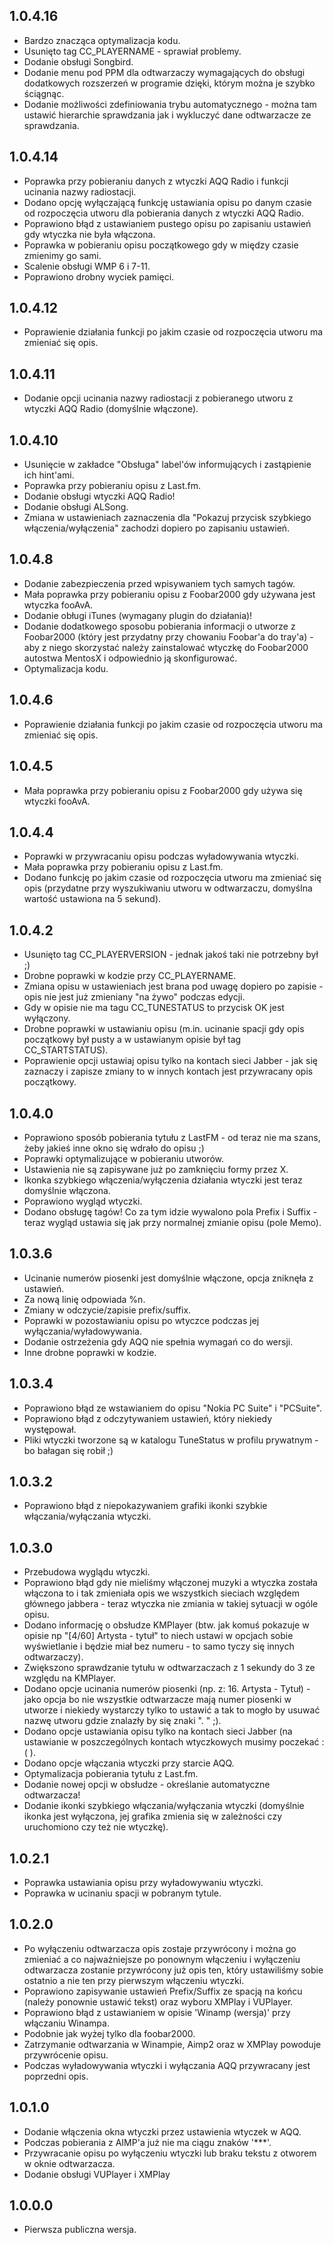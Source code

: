 1.0.4.16
-----
* Bardzo znacząca optymalizacja kodu.
* Usunięto tag CC_PLAYERNAME - sprawiał problemy.
* Dodanie obsługi Songbird.
* Dodanie menu pod PPM dla odtwarzaczy wymagających do obsługi dodatkowych rozszerzeń w programie dzięki, którym można je szybko ściągnąc.
* Dodanie możliwości zdefiniowania trybu automatycznego - można tam ustawić hierarchie sprawdzania jak i wykluczyć dane odtwarzacze ze sprawdzania.

1.0.4.14
-----
* Poprawka przy pobieraniu danych z wtyczki AQQ Radio i funkcji ucinania nazwy radiostacji.
* Dodano opcję wyłączającą funkcję ustawiania opisu po danym czasie od rozpoczęcia utworu dla pobierania danych z wtyczki AQQ Radio.
* Poprawiono błąd z ustawianiem pustego opisu po zapisaniu ustawień gdy wtyczka nie była włączona.
* Poprawka w pobieraniu opisu początkowego gdy w między czasie zmienimy go sami.
* Scalenie obsługi WMP 6 i 7-11.
* Poprawiono drobny wyciek pamięci.

1.0.4.12
-----
* Poprawienie działania funkcji po jakim czasie od rozpoczęcia utworu ma zmieniać się opis.

1.0.4.11
-----
* Dodanie opcji ucinania nazwy radiostacji z pobieranego utworu z wtyczki AQQ Radio (domyślnie włączone).

1.0.4.10
-----
* Usunięcie w zakładce "Obsługa" label'ów informujących i zastąpienie ich hint'ami.
* Poprawka przy pobieraniu opisu z Last.fm.
* Dodanie obsługi wtyczki AQQ Radio!
* Dodanie obsługi ALSong.
* Zmiana w ustawieniach zaznaczenia dla "Pokazuj przycisk szybkiego włączenia/wyłączenia" zachodzi dopiero po zapisaniu ustawień.

1.0.4.8
-----
* Dodanie zabezpieczenia przed wpisywaniem tych samych tagów.
* Mała poprawka przy pobieraniu opisu z Foobar2000 gdy używana jest wtyczka fooAvA.
* Dodanie obługi iTunes (wymagany plugin do działania)!
* Dodanie dodatkowego sposobu pobierania informacji o utworze z Foobar2000 (który jest przydatny przy chowaniu Foobar'a do tray'a) - aby z niego skorzystać należy zainstalować wtyczkę do Foobar2000 autostwa MentosX i odpowiednio ją skonfigurować.
* Optymalizacja kodu.

1.0.4.6
-----
* Poprawienie działania funkcji po jakim czasie od rozpoczęcia utworu ma zmieniać się opis.

1.0.4.5
-----
* Mała poprawka przy pobieraniu opisu z Foobar2000 gdy używa się wtyczki fooAvA.

1.0.4.4
-----
* Poprawki w przywracaniu opisu podczas wyładowywania wtyczki.
* Mała poprawka przy pobieraniu opisu z Last.fm.
* Dodano funkcję po jakim czasie od rozpoczęcia utworu ma zmieniać się opis (przydatne przy wyszukiwaniu utworu w odtwarzaczu, domyślna wartość ustawiona na 5 sekund).

1.0.4.2
-----
* Usunięto tag CC_PLAYERVERSION - jednak jakoś taki nie potrzebny był ;)
* Drobne poprawki w kodzie przy CC_PLAYERNAME.
* Zmiana opisu w ustawieniach jest brana pod uwagę dopiero po zapisie - opis nie jest już zmieniany "na żywo" podczas edycji.
* Gdy w opisie nie ma tagu CC_TUNESTATUS to przycisk OK jest wyłączony. 
* Drobne poprawki w ustawianiu opisu (m.in. ucinanie spacji gdy opis początkowy był pusty a w ustawianym opisie był tag CC_STARTSTATUS).
* Poprawienie opcji ustawiaj opisu tylko na kontach sieci Jabber - jak się zaznaczy i zapisze zmiany to w innych kontach jest przywracany opis początkowy.

1.0.4.0
-----
* Poprawiono sposób pobierania tytułu z LastFM - od teraz nie ma szans, żeby jakieś inne okno się wdrało do opisu ;)
* Poprawki optymalizujące w pobieraniu utworów.
* Ustawienia nie są zapisywane już po zamknięciu formy przez X.
* Ikonka szybkiego włączenia/wyłączenia działania wtyczki jest teraz domyślnie włączona.
* Poprawiono wygląd wtyczki.
* Dodano obsługę tagów! Co za tym idzie wywalono pola Prefix i Suffix - teraz wygląd ustawia się jak przy normalnej zmianie opisu (pole Memo).

1.0.3.6
-----
* Ucinanie numerów piosenki jest domyślnie włączone, opcja zniknęła z ustawień.
* Za nową linię odpowiada %n.
* Zmiany w odczycie/zapisie prefix/suffix.
* Poprawki w pozostawianiu opisu po wtyczce podczas jej wyłączania/wyładowywania.
* Dodanie ostrzeżenia gdy AQQ nie spełnia wymagań co do wersji.
* Inne drobne poprawki w kodzie.

1.0.3.4
-----
* Poprawiono błąd ze wstawianiem do opisu "Nokia PC Suite" i "PCSuite".
* Poprawiono błąd z odczytywaniem ustawień, który niekiedy występował.
* Pliki wtyczki tworzone są w katalogu TuneStatus w profilu prywatnym - bo bałagan się robił ;)

1.0.3.2
-----
* Poprawiono błąd z niepokazywaniem grafiki ikonki szybkie włączania/wyłączania wtyczki.

1.0.3.0
-----
* Przebudowa wyglądu wtyczki.
* Poprawiono błąd gdy nie mieliśmy włączonej muzyki a wtyczka została włączona to i tak zmieniała opis we wszystkich sieciach względem głównego jabbera - teraz wtyczka nie zmiania w takiej sytuacji w ogóle opisu.
* Dodano informację o obsłudze KMPlayer (btw. jak komuś pokazuje w opisie np "[4/60] Artysta - tytuł" to niech ustawi w opcjach sobie wyświetlanie i będzie miał bez numeru - to samo tyczy się innych odtwarzaczy).
* Zwiększono sprawdzanie tytułu w odtwarzaczach z 1 sekundy do 3 ze względu na KMPlayer.
* Dodano opcje ucinania numerów piosenki (np. z: 16. Artysta - Tytuł) - jako opcja bo nie wszystkie odtwarzacze mają numer piosenki w utworze i niekiedy wystarczy tylko to ustawić a tak to mogło by usuwać  nazwę utworu gdzie znalazły by się znaki ". " ;).
* Dodano opcje ustawiania opisu tylko na kontach sieci Jabber (na ustawianie w poszczególnych kontach wtyczkowych musimy poczekać :( ).
* Dodano opcje włączania wtyczki przy starcie AQQ.
* Optymalizacja pobierania tytułu z Last.fm.
* Dodanie nowej opcji w obsłudze - określanie automatyczne odtwarzacza!
* Dodanie ikonki szybkiego włączania/wyłączania wtyczki (domyślnie ikonka jest wyłączona, jej grafika zmienia się w zależności czy uruchomiono czy też nie wtyczkę).

1.0.2.1
-----
* Poprawka ustawiania opisu przy wyładowywaniu wtyczki.
* Poprawka w ucinaniu spacji w pobranym tytule.

1.0.2.0
-----
* Po wyłączeniu odtwarzacza opis zostaje przywrócony i można go zmieniać a co najważniejsze po ponownym włączeniu i wyłączeniu odtwarzacza zostanie przywrócony już opis ten, który ustawiliśmy sobie ostatnio a nie ten przy pierwszym włączeniu wtyczki.
* Poprawiono zapisywanie ustawień Prefix/Suffix ze spacją na końcu (należy ponownie ustawić tekst) oraz wyboru XMPlay i VUPlayer.
* Poprawiono błąd z ustawianiem w opisie 'Winamp (wersja)' przy włączaniu Winampa.
* Podobnie jak wyżej tylko dla foobar2000.
* Zatrzymanie odtwarzania w Winampie, Aimp2 oraz w XMPlay powoduje przywrócenie opisu.
* Podczas wyładowywania wtyczki i wyłączania AQQ przywracany jest poprzedni opis.

1.0.1.0
-----
* Dodanie włączenia okna wtyczki przez ustawienia wtyczek w AQQ.
* Podczas pobierania z AIMP'a już nie ma ciągu znaków '***'.
* Przywracanie opisu po wyłączeniu wtyczki lub braku tekstu z otworem w oknie odtwarzacza.
* Dodanie obsługi VUPlayer i XMPlay

1.0.0.0
-----
* Pierwsza publiczna wersja.